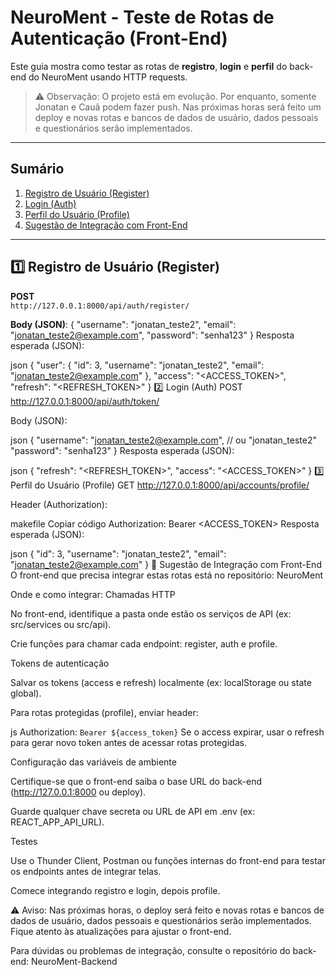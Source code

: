 # NeuroMent - Teste de Rotas de Autenticação (Front-End)

Este guia mostra como testar as rotas de **registro**, **login** e **perfil** do back-end do NeuroMent usando HTTP requests.

> ⚠️ Observação: O projeto está em evolução. Por enquanto, somente Jonatan e Cauã podem fazer push. Nas próximas horas será feito um deploy e novas rotas e bancos de dados de usuário, dados pessoais e questionários serão implementados.

---

## Sumário

1. [Registro de Usuário (Register)](#1️⃣-registro-de-usuário-register)  
2. [Login (Auth)](#2️⃣-login-auth)  
3. [Perfil do Usuário (Profile)](#3️⃣-perfil-do-usuário-profile)  
4. [Sugestão de Integração com Front-End](#🔹-sugestão-de-integração-com-front-end)

---

## 1️⃣ Registro de Usuário (Register)

**POST**  
`http://127.0.0.1:8000/api/auth/register/`

**Body (JSON)**:
{
  "username": "jonatan_teste2",
  "email": "jonatan_teste2@example.com",
  "password": "senha123"
}
Resposta esperada (JSON):

json
{
  "user": {
    "id": 3,
    "username": "jonatan_teste2",
    "email": "jonatan_teste2@example.com"
  },
  "access": "<ACCESS_TOKEN>",
  "refresh": "<REFRESH_TOKEN>"
}
2️⃣ Login (Auth)
POST
http://127.0.0.1:8000/api/auth/token/

Body (JSON):

json
{
  "username": "jonatan_teste2@example.com",  // ou "jonatan_teste2"
  "password": "senha123"
}
Resposta esperada (JSON):

json
{
  "refresh": "<REFRESH_TOKEN>",
  "access": "<ACCESS_TOKEN>"
}
3️⃣ Perfil do Usuário (Profile)
GET
http://127.0.0.1:8000/api/accounts/profile/

Header (Authorization):

makefile
Copiar código
Authorization: Bearer <ACCESS_TOKEN>
Resposta esperada (JSON):

json
{
  "id": 3,
  "username": "jonatan_teste2",
  "email": "jonatan_teste2@example.com"
}
🔹 Sugestão de Integração com Front-End
O front-end que precisa integrar estas rotas está no repositório:
NeuroMent

Onde e como integrar:
Chamadas HTTP

No front-end, identifique a pasta onde estão os serviços de API (ex: src/services ou src/api).

Crie funções para chamar cada endpoint: register, auth e profile.

Tokens de autenticação

Salvar os tokens (access e refresh) localmente (ex: localStorage ou state global).

Para rotas protegidas (profile), enviar header:

js
Authorization: `Bearer ${access_token}`
Se o access expirar, usar o refresh para gerar novo token antes de acessar rotas protegidas.

Configuração das variáveis de ambiente

Certifique-se que o front-end saiba o base URL do back-end (http://127.0.0.1:8000 ou deploy).

Guarde qualquer chave secreta ou URL de API em .env (ex: REACT_APP_API_URL).

Testes

Use o Thunder Client, Postman ou funções internas do front-end para testar os endpoints antes de integrar telas.

Comece integrando registro e login, depois profile.

⚠️ Aviso: Nas próximas horas, o deploy será feito e novas rotas e bancos de dados de usuário, dados pessoais e questionários serão implementados. Fique atento às atualizações para ajustar o front-end.

Para dúvidas ou problemas de integração, consulte o repositório do back-end:
NeuroMent-Backend
